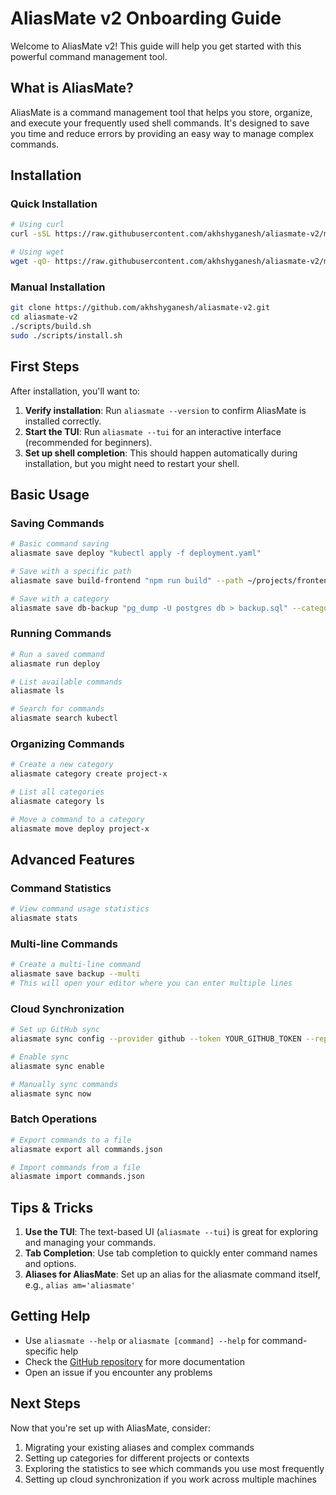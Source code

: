 # AliasMate v2 Onboarding Guide

Welcome to AliasMate v2! This guide will help you get started with this powerful command management tool.

## What is AliasMate?

AliasMate is a command management tool that helps you store, organize, and execute your frequently used shell commands. It's designed to save you time and reduce errors by providing an easy way to manage complex commands.

## Installation

### Quick Installation

```bash
# Using curl
curl -sSL https://raw.githubusercontent.com/akhshyganesh/aliasmate-v2/main/scripts/install.sh | bash

# Using wget
wget -qO- https://raw.githubusercontent.com/akhshyganesh/aliasmate-v2/main/scripts/install.sh | bash
```

### Manual Installation

```bash
git clone https://github.com/akhshyganesh/aliasmate-v2.git
cd aliasmate-v2
./scripts/build.sh
sudo ./scripts/install.sh
```

## First Steps

After installation, you'll want to:

1. **Verify installation**: Run `aliasmate --version` to confirm AliasMate is installed correctly.
2. **Start the TUI**: Run `aliasmate --tui` for an interactive interface (recommended for beginners).
3. **Set up shell completion**: This should happen automatically during installation, but you might need to restart your shell.

## Basic Usage

### Saving Commands

```bash
# Basic command saving
aliasmate save deploy "kubectl apply -f deployment.yaml"

# Save with a specific path
aliasmate save build-frontend "npm run build" --path ~/projects/frontend

# Save with a category
aliasmate save db-backup "pg_dump -U postgres db > backup.sql" --category database
```

### Running Commands

```bash
# Run a saved command
aliasmate run deploy

# List available commands
aliasmate ls

# Search for commands
aliasmate search kubectl
```

### Organizing Commands

```bash
# Create a new category
aliasmate category create project-x

# List all categories
aliasmate category ls

# Move a command to a category
aliasmate move deploy project-x
```

## Advanced Features

### Command Statistics

```bash
# View command usage statistics
aliasmate stats
```

### Multi-line Commands

```bash
# Create a multi-line command
aliasmate save backup --multi
# This will open your editor where you can enter multiple lines
```

### Cloud Synchronization

```bash
# Set up GitHub sync
aliasmate sync config --provider github --token YOUR_GITHUB_TOKEN --repo your-repo-name

# Enable sync
aliasmate sync enable

# Manually sync commands
aliasmate sync now
```

### Batch Operations

```bash
# Export commands to a file
aliasmate export all commands.json

# Import commands from a file
aliasmate import commands.json
```

## Tips & Tricks

1. **Use the TUI**: The text-based UI (`aliasmate --tui`) is great for exploring and managing your commands.
2. **Tab Completion**: Use tab completion to quickly enter command names and options.
3. **Aliases for AliasMate**: Set up an alias for the aliasmate command itself, e.g., `alias am='aliasmate'`

## Getting Help

- Use `aliasmate --help` or `aliasmate [command] --help` for command-specific help
- Check the [GitHub repository](https://github.com/akhshyganesh/aliasmate-v2) for more documentation
- Open an issue if you encounter any problems

## Next Steps

Now that you're set up with AliasMate, consider:

1. Migrating your existing aliases and complex commands
2. Setting up categories for different projects or contexts
3. Exploring the statistics to see which commands you use most frequently
4. Setting up cloud synchronization if you work across multiple machines
